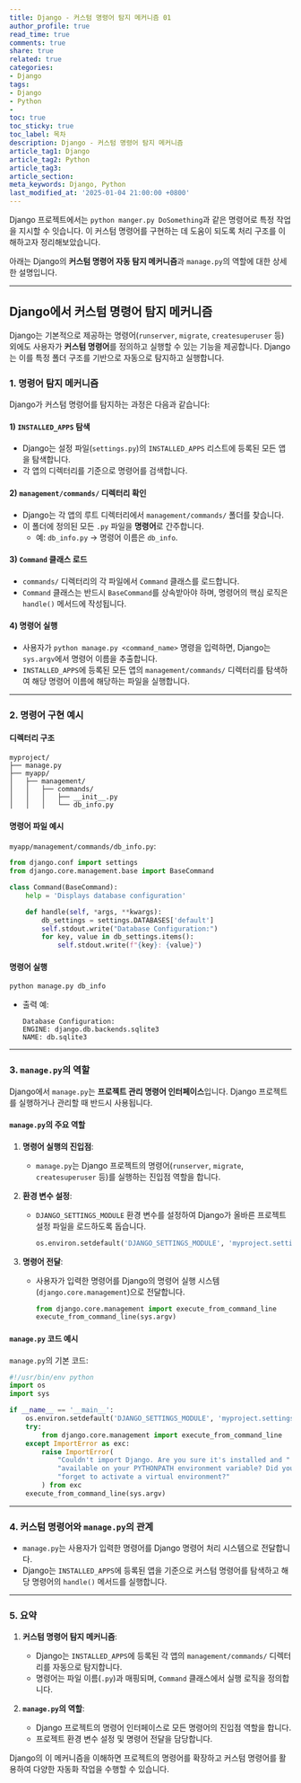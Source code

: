 ```yaml
---
title: Django - 커스텀 명령어 탐지 메커니즘 01
author_profile: true
read_time: true
comments: true
share: true
related: true
categories:
- Django
tags:
- Django
- Python
- 
toc: true
toc_sticky: true
toc_label: 목차
description: Django - 커스텀 명령어 탐지 메커니즘
article_tag1: Django
article_tag2: Python
article_tag3: 
article_section: 
meta_keywords: Django, Python
last_modified_at: '2025-01-04 21:00:00 +0800'
---
```


Django 프로젝트에서는 ```python manger.py DoSomething```과 같은 명령어로 특정 작업을 지시할 수 잇습니다. 이 커스텀 명령어를 구현하는 데 도움이 되도록 처리 구조를 이해하고자 정리해보았습니다.

아래는 Django의 **커스텀 명령어 자동 탐지 메커니즘**과 `manage.py`의 역할에 대한 상세한 설명입니다. 

---

## **Django에서 커스텀 명령어 탐지 메커니즘**

Django는 기본적으로 제공하는 명령어(`runserver`, `migrate`, `createsuperuser` 등) 외에도 사용자가 **커스텀 명령어**를 정의하고 실행할 수 있는 기능을 제공합니다. Django는 이를 특정 폴더 구조를 기반으로 자동으로 탐지하고 실행합니다.

### **1. 명령어 탐지 메커니즘**
Django가 커스텀 명령어를 탐지하는 과정은 다음과 같습니다:

#### **1) `INSTALLED_APPS` 탐색**
- Django는 설정 파일(`settings.py`)의 `INSTALLED_APPS` 리스트에 등록된 모든 앱을 탐색합니다.
- 각 앱의 디렉터리를 기준으로 명령어를 검색합니다.

#### **2) `management/commands/` 디렉터리 확인**
- Django는 각 앱의 루트 디렉터리에서 `management/commands/` 폴더를 찾습니다.
- 이 폴더에 정의된 모든 `.py` 파일을 **명령어**로 간주합니다.
  - 예: `db_info.py` → 명령어 이름은 `db_info`.

#### **3) `Command` 클래스 로드**
- `commands/` 디렉터리의 각 파일에서 `Command` 클래스를 로드합니다.
- `Command` 클래스는 반드시 `BaseCommand`를 상속받아야 하며, 명령어의 핵심 로직은 `handle()` 메서드에 작성됩니다.

#### **4) 명령어 실행**
- 사용자가 `python manage.py <command_name>` 명령을 입력하면, Django는 `sys.argv`에서 명령어 이름을 추출합니다.
- `INSTALLED_APPS`에 등록된 모든 앱의 `management/commands/` 디렉터리를 탐색하여 해당 명령어 이름에 해당하는 파일을 실행합니다.

---

### **2. 명령어 구현 예시**

#### **디렉터리 구조**
```plaintext
myproject/
├── manage.py
├── myapp/
│   ├── management/
│   │   ├── commands/
│   │   │   ├── __init__.py
│   │   │   └── db_info.py
```

#### **명령어 파일 예시**
`myapp/management/commands/db_info.py`:
```python
from django.conf import settings
from django.core.management.base import BaseCommand

class Command(BaseCommand):
    help = 'Displays database configuration'

    def handle(self, *args, **kwargs):
        db_settings = settings.DATABASES['default']
        self.stdout.write("Database Configuration:")
        for key, value in db_settings.items():
            self.stdout.write(f"{key}: {value}")
```

#### **명령어 실행**
```bash
python manage.py db_info
```
- 출력 예:
  ```plaintext
  Database Configuration:
  ENGINE: django.db.backends.sqlite3
  NAME: db.sqlite3
  ```

---

### **3. `manage.py`의 역할**

Django에서 `manage.py`는 **프로젝트 관리 명령어 인터페이스**입니다. Django 프로젝트를 실행하거나 관리할 때 반드시 사용됩니다.

#### **`manage.py`의 주요 역할**
1. **명령어 실행의 진입점**:
   - `manage.py`는 Django 프로젝트의 명령어(`runserver`, `migrate`, `createsuperuser` 등)를 실행하는 진입점 역할을 합니다.

2. **환경 변수 설정**:
   - `DJANGO_SETTINGS_MODULE` 환경 변수를 설정하여 Django가 올바른 프로젝트 설정 파일을 로드하도록 돕습니다.
     ```python
     os.environ.setdefault('DJANGO_SETTINGS_MODULE', 'myproject.settings')
     ```

3. **명령어 전달**:
   - 사용자가 입력한 명령어를 Django의 명령어 실행 시스템(`django.core.management`)으로 전달합니다.
     ```python
     from django.core.management import execute_from_command_line
     execute_from_command_line(sys.argv)
     ```

#### **`manage.py` 코드 예시**
`manage.py`의 기본 코드:
```python
#!/usr/bin/env python
import os
import sys

if __name__ == '__main__':
    os.environ.setdefault('DJANGO_SETTINGS_MODULE', 'myproject.settings')
    try:
        from django.core.management import execute_from_command_line
    except ImportError as exc:
        raise ImportError(
            "Couldn't import Django. Are you sure it's installed and "
            "available on your PYTHONPATH environment variable? Did you "
            "forget to activate a virtual environment?"
        ) from exc
    execute_from_command_line(sys.argv)
```

---

### **4. 커스텀 명령어와 `manage.py`의 관계**

- `manage.py`는 사용자가 입력한 명령어를 Django 명령어 처리 시스템으로 전달합니다.
- Django는 `INSTALLED_APPS`에 등록된 앱을 기준으로 커스텀 명령어를 탐색하고 해당 명령어의 `handle()` 메서드를 실행합니다.

---

### **5. 요약**

1. **커스텀 명령어 탐지 메커니즘**:
   - Django는 `INSTALLED_APPS`에 등록된 각 앱의 `management/commands/` 디렉터리를 자동으로 탐지합니다.
   - 명령어는 파일 이름(`.py`)과 매핑되며, `Command` 클래스에서 실행 로직을 정의합니다.

2. **`manage.py`의 역할**:
   - Django 프로젝트의 명령어 인터페이스로 모든 명령어의 진입점 역할을 합니다.
   - 프로젝트 환경 변수 설정 및 명령어 전달을 담당합니다.

Django의 이 메커니즘을 이해하면 프로젝트의 명령어를 확장하고 커스텀 명령어를 활용하여 다양한 자동화 작업을 수행할 수 있습니다.
